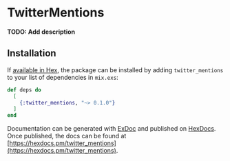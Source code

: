 # TwitterMentions

**TODO: Add description**

## Installation

If [available in Hex](https://hex.pm/docs/publish), the package can be installed
by adding `twitter_mentions` to your list of dependencies in `mix.exs`:

```elixir
def deps do
  [
    {:twitter_mentions, "~> 0.1.0"}
  ]
end
```

Documentation can be generated with [ExDoc](https://github.com/elixir-lang/ex_doc)
and published on [HexDocs](https://hexdocs.pm). Once published, the docs can
be found at [https://hexdocs.pm/twitter_mentions](https://hexdocs.pm/twitter_mentions).

